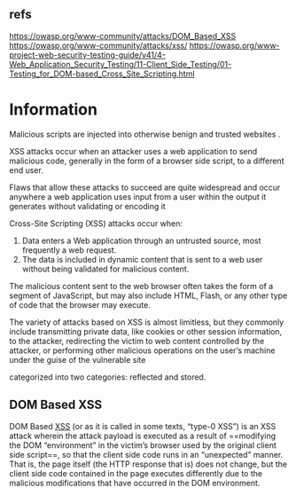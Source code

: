 

## refs 
https://owasp.org/www-community/attacks/DOM_Based_XSS
https://owasp.org/www-community/attacks/xss/
https://owasp.org/www-project-web-security-testing-guide/v41/4-Web_Application_Security_Testing/11-Client_Side_Testing/01-Testing_for_DOM-based_Cross_Site_Scripting.html
# Information
Malicious scripts are injected into otherwise benign and trusted websites .

XSS attacks occur when an attacker uses a web application to send malicious code, generally in the form of a browser side script, to a different end user.

Flaws that allow these attacks to succeed are quite widespread and occur anywhere a web application uses input from a user within the output it generates without validating or encoding it

Cross-Site Scripting (XSS) attacks occur when:

1. Data enters a Web application through an untrusted source, most frequently a web request.
2. The data is included in dynamic content that is sent to a web user without being validated for malicious content.

The malicious content sent to the web browser often takes the form of a segment of JavaScript, but may also include HTML, Flash, or any other type of code that the browser may execute. 

The variety of attacks based on XSS is almost limitless, but they commonly include transmitting private data, like cookies or other session information, to the attacker, redirecting the victim to web content controlled by the attacker, or performing other malicious operations on the user’s machine under the guise of the vulnerable site


categorized into two categories: reflected and stored.

## DOM Based XSS

DOM Based [XSS](https://owasp.org/www-community/attacks/XSS "wikilink") (or as it is called in some texts, “type-0 XSS”) is an XSS attack wherein the attack payload is executed as a result of ==modifying the DOM “environment” in the victim’s browser used by the original client side script==, so that the client side code runs in an “unexpected” manner. That is, the page itself (the HTTP response that is) does not change, but the client side code contained in the page executes differently due to the malicious modifications that have occurred in the DOM environment.

